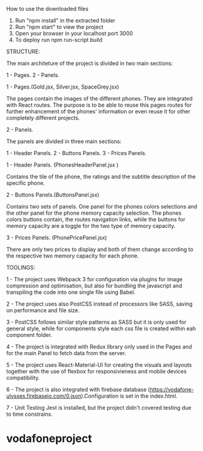 How to use the downloaded files

1) Run "npm install" in the extracted folder
2) Run "npm start" to view the project
3) Open your browser in your localhost port 3000
4) To deploy run npm run-script build


STRUCTURE:

The main architeture of the project is divided in two main sections:

1 - Pages.
2 - Panels.

1 - Pages.(Gold.jsx, Silver.jsx, SpaceGrey.jsx)

The pages contain the images of the different phones. They are integrated with React routes. The purpose is to be able to reuse this pages routes for further enhancement of the phones' information or even reuse it for other completely different projects.

2 - Panels.

The panels are divided in three main sections:

1 - Header Panels.
2 - Buttons Panels.
3 - Prices Panels.

1 - Header Panels. (PhonesHeaderPanel.jsx )

Contains the tile of the phone, the ratings and the subtitle description of the specific phone.

2 - Buttons Panels.(ButtonsPanel.jsx)

Contains two sets of panels. One panel for the phones colors selections and the other panel for the phone memory capacity selection.
The phones colors buttons contain, the routes navigation links, while the buttons for memory capacity are a toggle for the two type of memory capacity.

3 - Prices Panels. (PhonePricePanel.jsx)

There are only two prices to display and both of them change according to the respective two memory capacity for each phone.

TOOLINGS:

1 - The project uses Webpack 3 for configuration via plugins for image compression and optimisation, but also for bundling the javascript and transpiling the code into one single file using Babel.

2 - The project uses also PostCSS instead of processors like SASS, saving on performance and file size.

3 - PostCSS follows similar style patterns as SASS but it is only used for general style, while for components style each css file is created within eah component folder.

4 - The project is integrated with Redux library only used in the Pages and for the main Panel to fetch data from the server.

5 - The project uses React-Material-UI for creating the visuals and layouts together with the use of flexbox for responsivieness and mobile devices compatibility.

6 - The project is also integrated with firebase database (https://vodafone-ulysses.firebaseio.com/0.json).Configuration is set in the index.html.

7 - Unit Testing Jest is installed, but the project didn't covered testing due to time constrains.
# vodafoneproject
